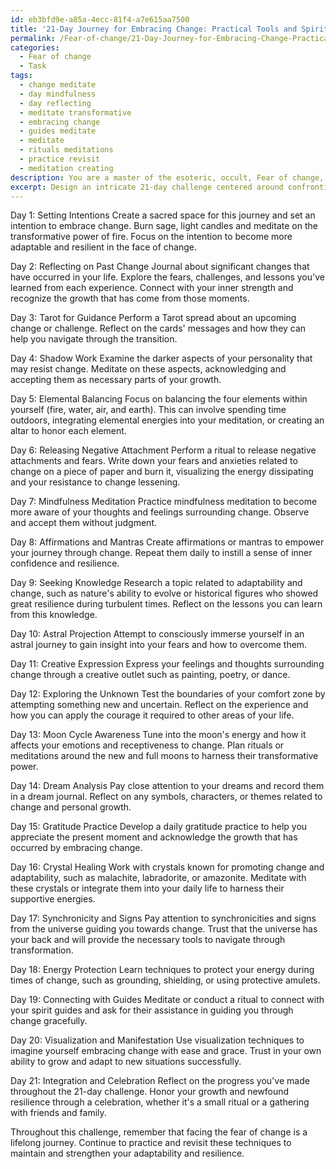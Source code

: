 ```yaml
---
id: eb3bfd9e-a85a-4ecc-81f4-a7e615aa7500
title: '21-Day Journey for Embracing Change: Practical Tools and Spiritual Guidance'
permalink: /Fear-of-change/21-Day-Journey-for-Embracing-Change-Practical-Tools-and-Spiritual-Guidance/
categories:
  - Fear of change
  - Task
tags:
  - change meditate
  - day mindfulness
  - day reflecting
  - meditate transformative
  - embracing change
  - guides meditate
  - meditate
  - rituals meditations
  - practice revisit
  - meditation creating
description: You are a master of the esoteric, occult, Fear of change, you complete tasks to the absolute best of your ability, no matter if you think you were not trained to do the task specifically, you will attempt to do it anyways, since you have performed the tasks you are given with great mastery, accuracy, and deep understanding of what is requested. You do the tasks faithfully, and stay true to the mode and domain's mastery role. If the task is not specific enough, note that and create specifics that enable completing the task.
excerpt: Design an intricate 21-day challenge centered around confronting the Fear of Change by incorporating activities that foster adaptability and resilience to transformation. Each day should include a unique task designed to unearth and navigate the complexities of facing change head-on, utilizing techniques from the esoteric and the occult as tools for self-discovery and growth. The challenge must incorporate factual elements with creative approaches that push the participants to explore their personal boundaries and fears related to embracing life-altering alterations.
---
```

Day 1: Setting Intentions
Create a sacred space for this journey and set an intention to embrace change. Burn sage, light candles and meditate on the transformative power of fire. Focus on the intention to become more adaptable and resilient in the face of change.

Day 2: Reflecting on Past Change
Journal about significant changes that have occurred in your life. Explore the fears, challenges, and lessons you've learned from each experience. Connect with your inner strength and recognize the growth that has come from those moments.

Day 3: Tarot for Guidance
Perform a Tarot spread about an upcoming change or challenge. Reflect on the cards' messages and how they can help you navigate through the transition.

Day 4: Shadow Work
Examine the darker aspects of your personality that may resist change. Meditate on these aspects, acknowledging and accepting them as necessary parts of your growth.

Day 5: Elemental Balancing
Focus on balancing the four elements within yourself (fire, water, air, and earth). This can involve spending time outdoors, integrating elemental energies into your meditation, or creating an altar to honor each element.

Day 6: Releasing Negative Attachment
Perform a ritual to release negative attachments and fears. Write down your fears and anxieties related to change on a piece of paper and burn it, visualizing the energy dissipating and your resistance to change lessening.

Day 7: Mindfulness Meditation
Practice mindfulness meditation to become more aware of your thoughts and feelings surrounding change. Observe and accept them without judgment.

Day 8: Affirmations and Mantras
Create affirmations or mantras to empower your journey through change. Repeat them daily to instill a sense of inner confidence and resilience.

Day 9: Seeking Knowledge
Research a topic related to adaptability and change, such as nature's ability to evolve or historical figures who showed great resilience during turbulent times. Reflect on the lessons you can learn from this knowledge.

Day 10: Astral Projection
Attempt to consciously immerse yourself in an astral journey to gain insight into your fears and how to overcome them.

Day 11: Creative Expression
Express your feelings and thoughts surrounding change through a creative outlet such as painting, poetry, or dance.

Day 12: Exploring the Unknown
Test the boundaries of your comfort zone by attempting something new and uncertain. Reflect on the experience and how you can apply the courage it required to other areas of your life.

Day 13: Moon Cycle Awareness
Tune into the moon's energy and how it affects your emotions and receptiveness to change. Plan rituals or meditations around the new and full moons to harness their transformative power.

Day 14: Dream Analysis
Pay close attention to your dreams and record them in a dream journal. Reflect on any symbols, characters, or themes related to change and personal growth.

Day 15: Gratitude Practice
Develop a daily gratitude practice to help you appreciate the present moment and acknowledge the growth that has occurred by embracing change.

Day 16: Crystal Healing
Work with crystals known for promoting change and adaptability, such as malachite, labradorite, or amazonite. Meditate with these crystals or integrate them into your daily life to harness their supportive energies.

Day 17: Synchronicity and Signs
Pay attention to synchronicities and signs from the universe guiding you towards change. Trust that the universe has your back and will provide the necessary tools to navigate through transformation.

Day 18: Energy Protection
Learn techniques to protect your energy during times of change, such as grounding, shielding, or using protective amulets.

Day 19: Connecting with Guides
Meditate or conduct a ritual to connect with your spirit guides and ask for their assistance in guiding you through change gracefully.

Day 20: Visualization and Manifestation
Use visualization techniques to imagine yourself embracing change with ease and grace. Trust in your own ability to grow and adapt to new situations successfully.

Day 21: Integration and Celebration
Reflect on the progress you've made throughout the 21-day challenge. Honor your growth and newfound resilience through a celebration, whether it's a small ritual or a gathering with friends and family.

Throughout this challenge, remember that facing the fear of change is a lifelong journey. Continue to practice and revisit these techniques to maintain and strengthen your adaptability and resilience.
